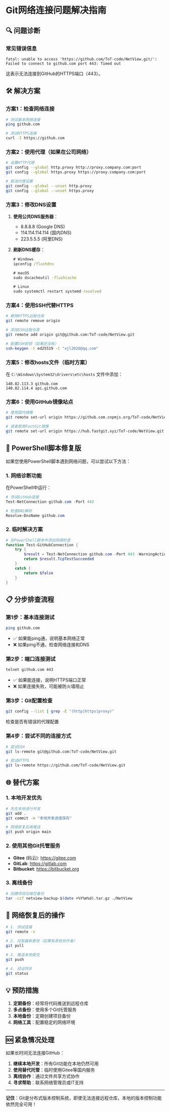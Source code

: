 # Git网络连接问题解决指南

## 🔍 问题诊断

### 常见错误信息
```
fatal: unable to access 'https://github.com/ToT-code/NetView.git/': Failed to connect to github.com port 443: Timed out
```

这表示无法连接到GitHub的HTTPS端口（443）。

## 🛠️ 解决方案

### 方案1：检查网络连接
```bash
# 测试基本网络连接
ping github.com

# 测试HTTPS连接
curl -I https://github.com
```

### 方案2：使用代理（如果在公司网络）
```bash
# 设置HTTP代理
git config --global http.proxy http://proxy.company.com:port
git config --global https.proxy https://proxy.company.com:port

# 取消代理设置
git config --global --unset http.proxy
git config --global --unset https.proxy
```

### 方案3：修改DNS设置
1. **使用公共DNS服务器**：
   - 8.8.8.8 (Google DNS)
   - 114.114.114.114 (国内DNS)
   - 223.5.5.5 (阿里DNS)

2. **刷新DNS缓存**：
   ```cmd
   # Windows
   ipconfig /flushdns
   
   # macOS
   sudo dscacheutil -flushcache
   
   # Linux
   sudo systemctl restart systemd-resolved
   ```

### 方案4：使用SSH代替HTTPS
```bash
# 移除HTTPS远程仓库
git remote remove origin

# 添加SSH远程仓库
git remote add origin git@github.com:ToT-code/NetView.git

# 配置SSH密钥（如果还没有）
ssh-keygen -t ed25519 -C "xjl2026@qq.com"
```

### 方案5：修改hosts文件（临时方案）
在 `C:\Windows\System32\drivers\etc\hosts` 文件中添加：
```
140.82.113.3 github.com
140.82.114.4 api.github.com
```

### 方案6：使用GitHub镜像站点
```bash
# 使用国内镜像
git remote set-url origin https://github.com.cnpmjs.org/ToT-code/NetView.git

# 或者使用FastGit镜像
git remote set-url origin https://hub.fastgit.xyz/ToT-code/NetView.git
```

## 🔧 PowerShell脚本修复版

如果您使用PowerShell脚本遇到网络问题，可以尝试以下方法：

### 1. 网络诊断功能
在PowerShell中运行：
```powershell
# 测试GitHub连接
Test-NetConnection github.com -Port 443

# 检查DNS解析
Resolve-DnsName github.com
```

### 2. 临时解决方案
```powershell
# 在PowerShell脚本中添加网络检查
function Test-GitHubConnection {
    try {
        $result = Test-NetConnection github.com -Port 443 -WarningAction SilentlyContinue
        return $result.TcpTestSucceeded
    }
    catch {
        return $false
    }
}
```

## 📋 分步排查流程

### 第1步：基本连接测试
```bash
ping github.com
```
- ✅ 如果能ping通，说明基本网络正常
- ❌ 如果ping不通，检查网络连接和DNS

### 第2步：端口连接测试
```bash
telnet github.com 443
```
- ✅ 如果能连接，说明HTTPS端口正常
- ❌ 如果连接失败，可能被防火墙阻止

### 第3步：Git配置检查
```bash
git config --list | grep -E "(http|https|proxy)"
```
检查是否有错误的代理配置

### 第4步：尝试不同的连接方式
```bash
# 尝试SSH
git ls-remote git@github.com:ToT-code/NetView.git

# 尝试HTTPS
git ls-remote https://github.com/ToT-code/NetView.git
```

## 🌐 替代方案

### 1. 本地开发优先
```bash
# 先在本地进行开发
git add .
git commit -m "本地开发进度保存"

# 网络恢复后再推送
git push origin main
```

### 2. 使用其他Git托管服务
- **Gitee** (码云): https://gitee.com
- **GitLab**: https://gitlab.com
- **Bitbucket**: https://bitbucket.org

### 3. 离线备份
```bash
# 创建项目压缩包备份
tar -czf netview-backup-$(date +%Y%m%d).tar.gz ./NetView
```

## 🔄 网络恢复后的操作

```bash
# 1. 测试连接
git remote -v

# 2. 拉取最新更改（如果有其他协作者）
git pull

# 3. 推送本地提交
git push

# 4. 验证同步
git status
```

## 💡 预防措施

1. **定期备份**：经常将代码推送到远程仓库
2. **多点备份**：使用多个Git托管服务
3. **本地备份**：定期创建项目备份
4. **网络工具**：配置稳定的网络环境

## 🆘 紧急情况处理

如果长时间无法连接GitHub：

1. **继续本地开发**：所有Git功能在本地仍然可用
2. **使用替代托管**：临时使用Gitee等国内服务
3. **离线协作**：通过文件共享方式协作
4. **寻求帮助**：联系网络管理员或IT支持

---

**记住**：Git是分布式版本控制系统，即使无法连接远程仓库，本地的版本控制功能依然完全可用！

